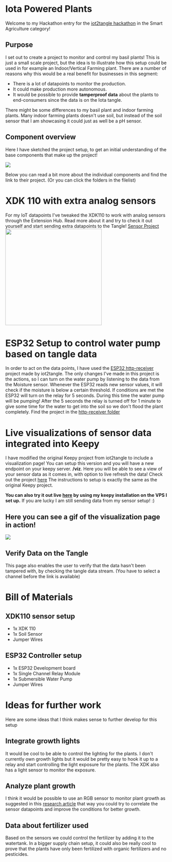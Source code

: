 # Iota Powered Plants
Welcome to my Hackathon entry for the [iot2tangle hackathon](https://hackathon.iot2tangle.io/) in the Smart Agriculture category!

## Purpose
I set out to create a project to monitor and control my basil plants! This is just a small scale project, but the idea is to illustrate how this setup could be used in for example an Indoor/Vertical Farming plant. There are a number of reasons why this would be a real benefit for businesses in this segment:
* There is a lot of datapoints to monitor the production.
* It could make production more autonomous.
* It would be possible to provide **tamperproof data** about the plants to end-consumers since the data is on the Iota tangle.

There might be some differences to my basil plant and indoor farming plants. Many indoor farming plants doesn't use soil, but instead of the soil sensor that I am showcasing it could just as well be a pH sensor.

## Component overview
Here I have sketched the project setup, to get an initial understanding of the base components that make up the project!

![](https://i.imgur.com/FTKDHhv.png)

Below you can read a bit more about the individual components and find the link to their project. (Or you can click the folders in the filelist)

# XDK 110 with extra analog sensors
For my IoT datapoints I've tweaked the XDK110 to work with analog sensors through the Extension Hub. Read more about it and try to check it out yourself and start sending extra datapoints to the Tangle! [Sensor Project](https://github.com/Crelde/iotapoweredplants/tree/main/XDK110_IotaPlantSensor)
</br>
<img src="https://i.imgur.com/zAiXOzh.jpg" width="300">
</br>

# ESP32 Setup to control water pump based on tangle data
In order to act on the data points, I have used the [ESP32 http-receiver](https://github.com/iot2tangle/ESP32/tree/main/http-receiver) project made by iot2tangle. The only changes I've made in this project is the actions, so I can turn on the water pump by listening to the data from the Moisture sensor.
Whenever the ESP32 reads new sensor values, it will check if the moisture is below a certain threshold. If conditions are met the ESP32 will turn on the relay for 5 seconds. During this time the water pump will be pumping! After the 5 seconds the relay is turned off for 1 minute to give some time for the water to get into the soil so we don't flood the plant completely.
Find the project in the [http-receiver folder](https://github.com/Crelde/iotapoweredplants/tree/main/ESP32_http-receiver)

# Live visualizations of sensor data integrated into Keepy
I have modified the original Keepy project from iot2tangle to include a visualization page! You can setup this version and you will have a new endpoint on your keepy server. **/viz**. Here you will be able to see a view of your sensor data as it comes in, with option to live refresh the data! Check out the project [here](https://github.com/Crelde/iotapoweredplants/tree/main/KeepyWithVizualization) The instructions to setup is exactly the same as the original Keepy project.

**You can also try it out live [here](http://94.16.114.51:3002/viz) by using my keepy installation on the VPS I set up.**
If you are lucky I am still sending data from my sensor setup! :) 

## Here you can see a gif of the visualization page in action!
![](https://i.imgur.com/oDCF556.gif)

## Verify Data on the Tangle
This page also enables the user to verify that the data hasn't been tampered with, by checking the tangle data stream. (You have to select a channel before the link is available)

# Bill of Materials
## XDK110 sensor setup
* 1x XDK 110
* 1x Soil Sensor
* Jumper Wires
## ESP32 Controller setup
* 1x ESP32 Development board
* 1x Single Channel Relay Module
* 1x Submersible Water Pump
* Jumper Wires

# Ideas for further work
Here are some ideas that I think makes sense to further develop for this setup
## Integrate growth lights
It would be cool to be able to control the lighting for the plants. I don't currently own growth lights but it would be pretty easy to hook it up to a relay and start controlling the light exposure for the plants. The XDK also has a light sensor to monitor the exposure.
## Analyze plant growth
I think it would be possible to use an RGB sensor to monitor plant growth as suggested in this [research article](https://www.researchgate.net/publication/224245297_Low_cost_colour_sensors_for_monitoring_plant_growth_in_a_laboratory) that way you could try to correlate the sensor datapoints and improve the conditions for better growth. 
## Data about fertilizer used
Based on the sensors we could control the fertilizer by adding it to the watertank. In a bigger supply chain setup, it could also be really cool to prove that the plants have only been fertilized with organic fertilizers and no pesticides. 
